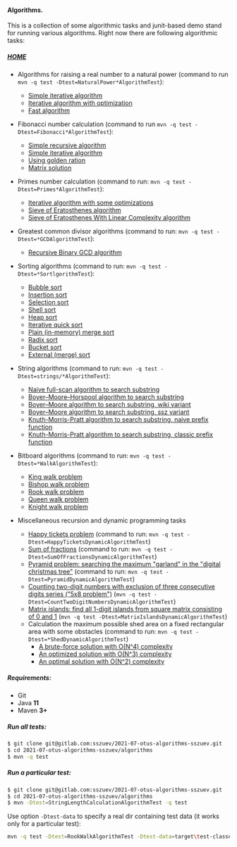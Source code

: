 #### Algorithms.

This is a collection of some algorithmic tasks and junit-based demo stand for running various algorithms.
Right now there are following algorithmic tasks:

##### [HOME](../README.md)

- Algorithms for raising a real number to a natural power (command to
  run `mvn -q test -Dtest=NaturalPower*AlgorithmTest`):
  * [Simple iterative algorithm](src/main/java/com/gitlab/sszuev/tasks/algebraic/power/NaturalPowerSimpleIterativeAlgorithm.java)
  * [Iterative algorithm with optimization](src/main/java/com/gitlab/sszuev/tasks/algebraic/power/NaturalPowerOptimizedIterativeAlgorithm.java)
  * [Fast algorithm](src/main/java/com/gitlab/sszuev/tasks/algebraic/power/NaturalPowerFastAlgorithm.java)

- Fibonacci number calculation (command to run `mvn -q test -Dtest=Fibonacci*AlgorithmTest`):
  * [Simple recursive algorithm](src/main/java/com/gitlab/sszuev/tasks/algebraic/fibonacci/FibonacciRecursiveAlgorithm.java)
  * [Simple iterative algorithm](src/main/java/com/gitlab/sszuev/tasks/algebraic/fibonacci/FibonacciIterativeAlgorithm.java)
  * [Using golden ration](src/main/java/com/gitlab/sszuev/tasks/algebraic/fibonacci/FibonacciGoldenRationAlgorithm.java)
  * [Matrix solution](src/main/java/com/gitlab/sszuev/tasks/algebraic/fibonacci/FibonacciMatrixAlgorithm.java)

- Primes number calculation (command to run: `mvn -q test -Dtest=Primes*AlgorithmTest`):
  * [Iterative algorithm with some optimizations](src/main/java/com/gitlab/sszuev/tasks/algebraic/primes/PrimesOptimizedIterativeAlgorithm.java)
  * [Sieve of Eratosthenes algorithm](src/main/java/com/gitlab/sszuev/tasks/algebraic/primes/PrimesSieveOfEratosthenesAlgorithm.java)
  * [Sieve of Eratosthenes With Linear Complexity algorithm](src/main/java/com/gitlab/sszuev/tasks/algebraic/primes/PrimesSieveOfEratosthenesLinearTimeAlgorithm.java)
  
- Greatest common divisor algorithms (command to run: `mvn -q test -Dtest=*GCDAlgorithmTest`):
  * [Recursive Binary GCD algorithm](src/main/java/com/gitlab/sszuev/tasks/algebraic/gcd/RecursiveBinaryGCDAlgorithm.java)

- Sorting algorithms (command to run: `mvn -q test -Dtest=*SortlgorithmTest`):
  * [Bubble sort](src/main/java/com/gitlab/sszuev/tasks/sorting/BubbleSortAlgorithm.java)
  * [Insertion sort](src/main/java/com/gitlab/sszuev/tasks/sorting/InsertionSortAlgorithm.java)
  * [Selection sort](src/main/java/com/gitlab/sszuev/tasks/sorting/SelectionSortAlgorithm.java)
  * [Shell sort](src/main/java/com/gitlab/sszuev/tasks/sorting/ShellSortAlgorithm.java)
  * [Heap sort](src/main/java/com/gitlab/sszuev/tasks/sorting/HeapSortAlgorithm.java)
  * [Iterative quick sort](src/main/java/com/gitlab/sszuev/tasks/sorting/IterativeQuickSortAlgorithm.java)
  * [Plain (in-memory) merge sort](src/main/java/com/gitlab/sszuev/tasks/sorting/MergeSortAlgorithm.java)
  * [Radix sort](src/main/java/com/gitlab/sszuev/tasks/sorting/RadixSortAlgorithm.java)
  * [Bucket sort](src/main/java/com/gitlab/sszuev/tasks/sorting/BucketSortAlgorithm.java)
  * [External (merge) sort](src/main/java/com/gitlab/sszuev/tasks/sorting/ExternalSortAlgorithm.java)

- String algorithms (command to run: `mvn -q test -Dtest=strings/*AlgorithmTest`):
  * [Naive full-scan algorithm to search substring](src/main/java/com/gitlab/sszuev/tasks/strings/NaiveSubstringFindOneAlgorithm.java)
  * [Boyer–Moore–Horspool algorithm to search substring](src/main/java/com/gitlab/sszuev/tasks/strings/BMHSubstringFindOneAlgorithm.java)
  * [Boyer–Moore algorithm to search substring, wiki variant](src/main/java/com/gitlab/sszuev/tasks/strings/WikiBMSubstringFindOneAlgorithm.java)
  * [Boyer–Moore algorithm to search substring, ssz variant](src/main/java/com/gitlab/sszuev/tasks/strings/MyBMSubstringFindOneAlgorithm.java)
  * [Knuth-Morris-Pratt algorithm to search substring, naive prefix function](src/main/java/com/gitlab/sszuev/tasks/strings/SimpleKMKSubstringFindAllAlgorithm.java)
  * [Knuth-Morris-Pratt algorithm to search substring, classic prefix function](src/main/java/com/gitlab/sszuev/tasks/strings/FastKMKSubstringFindAllAlgorithm.java)

- Bitboard algorithms (command to run: `mvn -q test -Dtest=*WalkAlgorithmTest`):
  * [King walk problem](src/main/java/com/gitlab/sszuev/tasks/bitboard/KingWalkAlgorithm.java)
  * [Bishop walk problem](src/main/java/com/gitlab/sszuev/tasks/bitboard/BishopWalkAlgorithm.java)
  * [Rook walk problem](src/main/java/com/gitlab/sszuev/tasks/bitboard/RookWalkAlgorithm.java)
  * [Queen walk problem](src/main/java/com/gitlab/sszuev/tasks/bitboard/QueenWalkAlgorithm.java)
  * [Knight walk problem](src/main/java/com/gitlab/sszuev/tasks/bitboard/KnightWalkAlgorithm.java)
  
- Miscellaneous recursion and dynamic programming tasks
  * [Happy tickets problem](src/main/java/com/gitlab/sszuev/tasks/dynamic/tickets/HappyTicketsDynamicAlgorithm.java) (command to run: `mvn -q test -Dtest=HappyTicketsDynamicAlgorithmTest`)
  * [Sum of fractions](src/main/java/com/gitlab/sszuev/tasks/dynamic/fractions/SumOfFractionsDynamicAlgorithm.java) (command to run: `mvn -q test -Dtest=SumOfFractionsDynamicAlgorithmTest`)
  * [Pyramid problem: searching the maximum "garland" in the "digital christmas tree"](src/main/java/com/gitlab/sszuev/tasks/dynamic/pyramid/PyramidDynamicAlgorithm.java) (command to run: `mvn -q test -Dtest=PyramidDynamicAlgorithmTest`)
  * [Counting two-digit numbers with exclusion of three consecutive digits series ("5x8 problem")](src/main/java/com/gitlab/sszuev/tasks/dynamic/misc/CountTwoDigitNumbersDynamicAlgorithm.java) (`mvn -q test -Dtest=CountTwoDigitNumbersDynamicAlgorithmTest`)
  * [Matrix islands: find all 1-digit islands from square matrix consisting of 0 and 1](src/main/java/com/gitlab/sszuev/tasks/dynamic/matrix/MatrixIslandsDynamicAlgorithm.java) (`mvn -q test -Dtest=MatrixIslandsDynamicAlgorithmTest`)
  * Calculation the maximum possible shed area on a fixed rectangular area with some obstacles (command to run: `mvn -q test -Dtest=*ShedDynamicAlgorithmTest`)
    - [A brute-force solution with O(N^4) complexity](src/main/java/com/gitlab/sszuev/tasks/dynamic/shed/SmallShedDynamicAlgorithm.java)
    - [An optimized solution with O(N^3) complexity](src/main/java/com/gitlab/sszuev/tasks/dynamic/shed/LargeShedDynamicAlgorithm.java)
    - [An optimal solution with O(N^2) complexity](src/main/java/com/gitlab/sszuev/tasks/dynamic/shed/HugeShedDynamicAlgorithm.java)


##### Requirements:

- Git
- Java **11**
- Maven **3+**

##### Run all tests:

```bash
$ git clone git@gitlab.com:sszuev/2021-07-otus-algorithms-sszuev.git
$ cd 2021-07-otus-algorithms-sszuev/algorithms
$ mvn -q test
```

##### Run a particular test:

```bash
$ git clone git@gitlab.com:sszuev/2021-07-otus-algorithms-sszuev.git
$ cd 2021-07-otus-algorithms-sszuev/algorithms
$ mvn -Dtest=StringLengthCalculationAlgorithmTest -q test
```

Use option `-Dtest-data` to specify a real dir containing test data (it works only for a particular test):

```bash
mvn -q test -Dtest=RookWalkAlgorithmTest -Dtest-data=target\test-classes\bitboard\rook
``` 